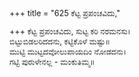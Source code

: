 +++
title = "625 ಕೆಟ್ಟ ಪ್ರಪಂಚವಿದು,"

+++
ಕೆಟ್ಟ ಪ್ರಪಂಚವಿದು, ಸುಟ್ಟ ಕರಿ ನರಮನಸು।  
ಬಿಟ್ಟುಬಿಡಲರಿದದನು, ಕಟ್ಟಿಕೊಳೆ ಮಷ್ಟು॥  
ಮುಟ್ಟಿ ಮುಟ್ಟದವೋಲುಪಾಯದಿಂ ನೋಡದನು।  
ಗಟ್ಟಿ ಪುರುಳೇನಲ್ಲ - ಮಂಕುತಿಮ್ಮ॥  
